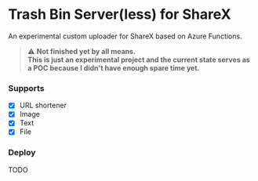 # Trash Bin Server(less) for ShareX
An experimental custom uploader for ShareX based on Azure Functions.

> :warning: **Not finished yet by all means.  
> This is just an experimental project and the current state serves as a POC because I didn't have enough spare time yet.**

### Supports
- [x] URL shortener
- [x] Image
- [x] Text
- [x] File

### Deploy
TODO
